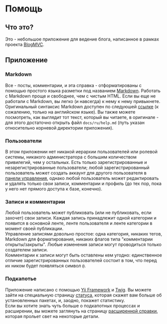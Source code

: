 # Помощь

## Что это?

Это - небольшое приложение для ведение блога, написанное в рамках проекта
[BlogMVC](http://blogmvc.com).

## Приложение

### Markdown

Все - посты, комментарии, и эта справка - отформатированы с помощью простого
языка разметки под названием [Markdown](http://wikipedia.org/wiki/Markdown).
Работать с Markdown проще и свободнее, чем с чистым HTML. Если вы еще не
работали с Markdown, вы легко (и навсегда) к нему к нему привыкнете.
Оригинальный синтаксис Markdown доступен по следуюшей
[ссылке](http://daringfireball.net/projects/markdown/syntax) (к сожалению,
только на английском языке). Вы также можете посмотреть, как выглядит тот текст,
который вы читаете, в оригинале - для этого достаточно открыть файл
`docs/ru/help.md` (путь указан относительно корневой директории приложения).

### Пользователи

В этом приложении нет никакой иерархии пользователей или ролевой системы,
никакого администратора с большим количеством привилегий, чем у остальных. Есть
только зарегистрированные и незарегистрированные пользователи; любой
зарегистрированный пользователь может создать аккаунт для другого пользователя
в [панели управления](/admin/users), однако любой пользователь может
редактировать и удалять только свои записи, комментарии и профиль (до тех пор,
пока у него нет прямого доступа к базе, конечно).

### Записи и комментарии

Любой пользователь может публиковать (или не публиковать, если захочет) свои
записи. Каждая запись принадлежит одной категории и появится в основной ленте,
ленте пользователя и ленте категории в момент своей публикации.  
Управление записями довольно простое: одна категория, никаких тегов, Markdown
для форматирования, никаких флагов типа "комментарии открыты/закрыты". Любые
изменения записи могут проводиться только создателем записи.  
Комментарии к записи могут быть оставлены кем угодно: единственное отличие
зарегистрированных пользователей состоит в том, что перед их ником будет 
появляться символ `@`.

### Подкапотье

Приложение написано с помощью [Yii Framework](http://yiiframework.com) и
[Twig](http://twig.sensiolabs.org/). Вы можете зайти на специальную страницу
[статуса](/admin/options/status), которая скажет вам больше об установленных
пакетах, и, заодно, покажет статистику.  
Если вы хотите знать чуть больше о подкапотных процессах и расширении, вы
можете заглянуть на страницу [расширенной справки](/admin/help/dev), которая
прольет свет на некоторые детали.